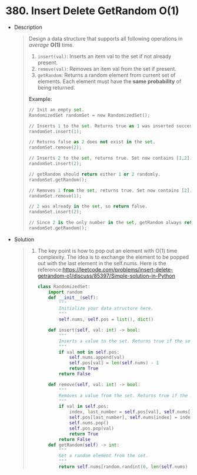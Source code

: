 # 380. Insert Delete GetRandom O(1)

- Description

  > Design a data structure that supports all following operations in *average* **O(1)** time.
  >
  > 
  >
  > 1. `insert(val)`: Inserts an item val to the set if not already present.
  > 2. `remove(val)`: Removes an item val from the set if present.
  > 3. `getRandom`: Returns a random element from current set of elements. Each element must have the **same probability** of being returned.
  >
  > 
  >
  > **Example:**
  >
  > ```python
  > // Init an empty set.
  > RandomizedSet randomSet = new RandomizedSet();
  > 
  > // Inserts 1 to the set. Returns true as 1 was inserted successfully.
  > randomSet.insert(1);
  > 
  > // Returns false as 2 does not exist in the set.
  > randomSet.remove(2);
  > 
  > // Inserts 2 to the set, returns true. Set now contains [1,2].
  > randomSet.insert(2);
  > 
  > // getRandom should return either 1 or 2 randomly.
  > randomSet.getRandom();
  > 
  > // Removes 1 from the set, returns true. Set now contains [2].
  > randomSet.remove(1);
  > 
  > // 2 was already in the set, so return false.
  > randomSet.insert(2);
  > 
  > // Since 2 is the only number in the set, getRandom always return 2.
  > randomSet.getRandom();
  > ```

- Solution

  > 1. The key point is how to pop out an element with O(1) time complexity. The idea is to exchange the element to be popped out with the last element in the self.nums. Here is the reference:https://leetcode.com/problems/insert-delete-getrandom-o1/discuss/85397/Simple-solution-in-Python
  >
  >    ```python
  >    class RandomizedSet:
  >        import random
  >        def __init__(self):
  >            """
  >            Initialize your data structure here.
  >            """
  >            self.nums, self.pos = list(), dict()
  >    
  >        def insert(self, val: int) -> bool:
  >            """
  >            Inserts a value to the set. Returns true if the set did not already contain the specified element.
  >            """
  >            if val not in self.pos:
  >                self.nums.append(val)
  >                self.pos[val] = len(self.nums) - 1
  >                return True
  >            return False
  >    
  >        def remove(self, val: int) -> bool:
  >            """
  >            Removes a value from the set. Returns true if the set contained the specified element.
  >            """
  >            if val in self.pos:
  >                index, last_number = self.pos[val], self.nums[-1]
  >                self.pos[last_number], self.nums[index] = index, last_number
  >                self.nums.pop()
  >                self.pos.pop(val)
  >                return True
  >            return False
  >        def getRandom(self) -> int:
  >            """
  >            Get a random element from the set.
  >            """
  >            return self.nums[random.randint(0, len(self.nums) - 1)]
  >    ```